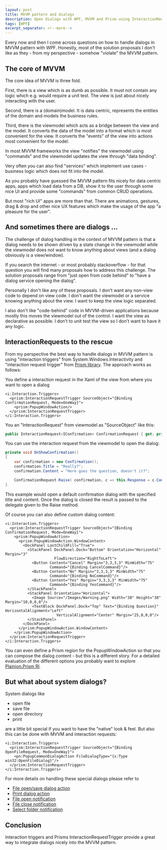 ```yaml
---
layout: post
title: MVVM pattern and dialogs
description: Open dialogs with WPF, MVVM and Prism using InteractionRequests and PopupWindowAction.
tags: [WPF]
excerpt_separator: <!--more-->
---
```


Every now and then I come across questions on how to handle dialogs in MVVM pattern with WPF.
Honestly, most of the solution proposals I don't like as they - from my perspective - somehow
"violate" the MVVM pattern.

<!--more-->

## The core of MVVM

The core idea of MVVM is three fold.

First, there is a view which is as dumb as possible. It must not contain any logic which e.g. would require a unit test. 
The view is just about nicely interacting with the user.

Second, there is a (domain)model. It is data centric, represents the entities of the domain and models the business rules.

Third, there is the viewmodel which acts as a bridge between the view and the model. It converts the data of the model into 
a format which is most convenient for the view. It converts the "events" of the view into actions most convenient for the model.

In most MVVM frameworks the view "notifies" the viewmodel using "commands" and the viewmodel updates the view through "data binding".

Very often you can also find "services" which implement use cases - business logic which does not fit into the model.

As you probably have guessed the MVVM pattern fits nicely for data centric apps, apps which load data from a DB, show it
to the user through some nice UI and provide some "commands" from common CRUD operations.

But most "rich UI" apps are more than that. There are animations, gestures, drag & drop and other nice UX features which make
the usage of the app "a pleasure for the user".

## And sometimes there are dialogs ...

The challenge of dialog handling in the context of MVVM pattern is that a dialog needs to be shown driven by 
a state change in the viewmodel while the viewmodel does not want to know anything about views (and a dialog obviously is a view/window).

If you search the internet - or most probably stackoverflow - for that question you will find many proposals how to address 
this challenge. The solution proposals range from "just open from code behind" to "have a dialog service opening the dialog".

Personally I don't like any of these proposals. I don't want any non-view code to depend on view code. I don't want the viewmodel or a service
knowing anything about the view. I want to keep the view logic separated.

I also don't like "code-behind" code in MVVM-driven applications because mostly this moves the viewmodel out of the control. I want the view
as declarative as possible. I don't to unit test the view so I don't want to have it any logic.

## InteractionRequests to the rescue

From my perspective the best way to handle dialogs in MVVM pattern is using "interaction triggers" from System.Windows.Interactivity and
"interaction request trigger" from [Prism library](https://github.com/PrismLibrary/Prism). The approach works as follows:

You define a interaction request in the Xaml of the view from where you want to open a dialog

```Xaml
<i:Interaction.Triggers>
  <prism:InteractionRequestTrigger SourceObject="{Binding ConfirmationRequest, Mode=OneWay}">
    <prism:PopupWindowAction/>
  </prism:InteractionRequestTrigger>
</i:Interaction.Triggers>
```

You an "InteractionRequest" from viewmodel as "SourceObject" like this:

```C#
public InteractionRequest<IConfirmation> ConfirmationRequest { get; private set; }
```

You can use the interaction request from the viewmodel to open the dialog:

```C#
private void OnShowConfirmation()
{
    var confirmation = new Confirmation();
    confirmation.Title = "Really?";
    confirmation.Content = "Here goes the question, doesn't it?";

    ConfirmationRequest.Raise( confirmation, c => this.Response = c.Confirmed ? "yes" : "no" );
}
```

This example would open a default confirmation dialog with the specified title and content. Once the dialog is closed the result
is passed to the delegate given to the Raise method.

Of course you can also define custom dialog content:

```Xaml
<i:Interaction.Triggers>
  <prism:InteractionRequestTrigger SourceObject="{Binding ConfirmationRequest, Mode=OneWay}">
    <prism:PopupWindowAction>
      <prism:PopupWindowAction.WindowContent>
        <DockPanel LastChildFill="True">
          <StackPanel DockPanel.Dock="Bottom" Orientation="Horizontal" Margin="3" 
                      FlowDirection="RightToLeft">
            <Button Content="Cancel" Margin="3,3,3,3" MinWidth="75" 
                    Command="{Binding CancelCommand}"/>
            <Button Content="No" Margin="3,3,3,3" MinWidth="75" 
                    Command="{Binding NoCommand}"/>
            <Button Content="Yes" Margin="3,3,3,3" MinWidth="75" 
                    Command="{Binding YesCommand}"/>
          </StackPanel>
          <StackPanel Orientation="Horizontal">
            <Image Source="/Images/Warning.png" Width="38" Height="38" Margin="10,0,0,0"/>
            <TextBlock DockPanel.Dock="Top" Text="{Binding Question}" HorizontalAlignment="Left" 
                       VerticalAlignment="Center" Margin="25,0,0,0"/>
          </StackPanel>
        </DockPanel>
      </prism:PopupWindowAction.WindowContent>
    </prism:PopupWindowAction>
  </prism:InteractionRequestTrigger>
</i:Interaction.Triggers>
```

You can even define a Prism region for the PopupWindowAction so that you can compose the dialog content - but this is a different story. For 
a detailed evaluation of the different options you probably want to explore [Plainion.Prism RI](https://github.com/plainionist/Plainion.Prism/tree/master/src/Plainion.RI).

## But what about system dialogs?

System dialogs like 
- open file
- save file
- open directory
- print

are a little bit special if you want to have the "native" look & feel. But also this can be done with MVVM and interaction requests:

```Xaml
<i:Interaction.Triggers>
  <prism:InteractionRequestTrigger SourceObject="{Binding OpenFileRequest, Mode=OneWay}">
    <pn:PopupCommonDialogAction FileDialogType="{x:Type win32:OpenFileDialog}"/>
  </prism:InteractionRequestTrigger>
</i:Interaction.Triggers>
```

For more details on handling these special dialogs please refer to

- [File open/save dialog action](https://github.com/plainionist/Plainion.Prism/blob/master/src/Plainion.Prism/Interactivity/PopupCommonDialogAction.cs)
- [Print dialog action](https://github.com/plainionist/Plainion.Prism/blob/master/src/Plainion.Prism/Interactivity/PopupPrintDialogAction.cs=)
- [File open notification](https://github.com/plainionist/Plainion.Prism/blob/master/src/Plainion.Prism/Interactivity/InteractionRequest/OpenFileDialogNotification.cs)
- [File close notification](https://github.com/plainionist/Plainion.Prism/blob/master/src/Plainion.Prism/Interactivity/InteractionRequest/SaveFileDialogNotification.cs)
- [Select folder notification](https://github.com/plainionist/Plainion.Prism/blob/master/src/Plainion.Prism/Interactivity/InteractionRequest/SelectFolderDialogNotification.cs)

## Conclusion

Interaction triggers and Prisms InteractionRequestTrigger provide a great way to integrate dialogs nicely into the MVVM pattern.


